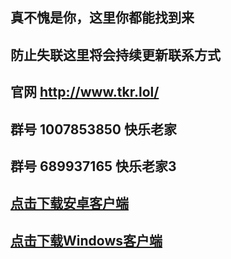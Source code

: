 ## 真不愧是你，这里你都能找到来

## 防止失联这里将会持续更新联系方式

## 官网 <a href="http://www.tkr.lol/" target="_blank">http://www.tkr.lol/</a>

## 群号 1007853850 快乐老家
## 群号 689937165  快乐老家3
## <a href="https://gitlab.com/taikongren/taikongren/-/raw/main/Surfboard_2.21.2__Build_216_.apk?ref_type=heads&inline=false" target="_blank">点击下载安卓客户端</a>
## <a href="https://gitlab.com/taikongren/taikongren/-/raw/main/V2rayN.7z?ref_type=heads&inline=false" target="_blank">点击下载Windows客户端</a>
